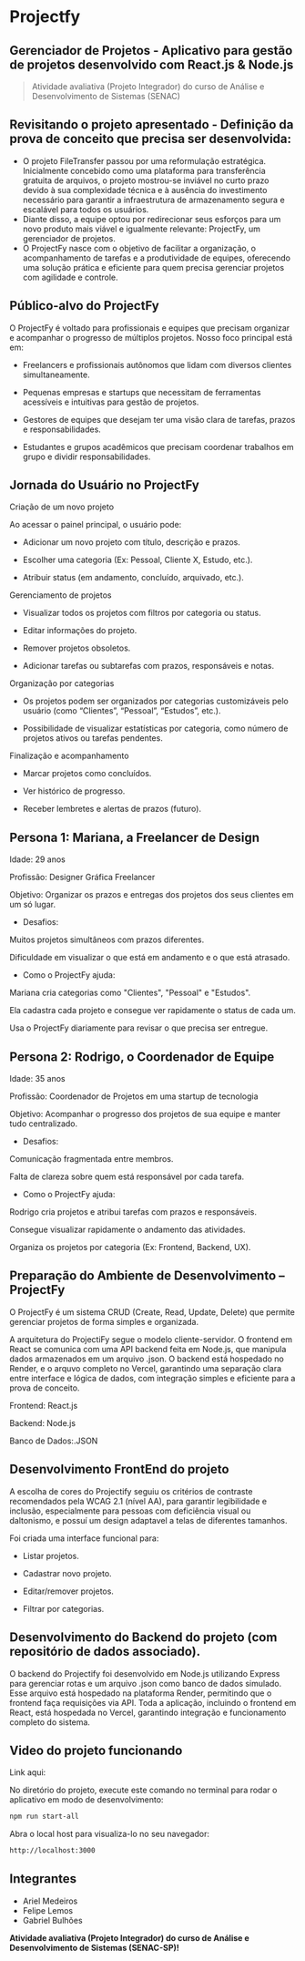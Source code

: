 # Projectfy
## Gerenciador de Projetos - Aplicativo para gestão de projetos desenvolvido com React.js & Node.js

> Atividade avaliativa (Projeto Integrador) do curso de Análise e Desenvolvimento de Sistemas (SENAC)
## Revisitando o projeto apresentado - Definição da prova de conceito que precisa ser desenvolvida: 

- O projeto FileTransfer passou por uma reformulação estratégica. Inicialmente concebido como uma plataforma para transferência gratuita de arquivos, o projeto mostrou-se inviável no curto prazo devido à sua complexidade técnica e à ausência do investimento necessário para garantir a infraestrutura de armazenamento segura e escalável para todos os usuários. 
- Diante disso, a equipe optou por redirecionar seus esforços para um novo produto mais viável e igualmente relevante: ProjectFy, um gerenciador de projetos. 
- O ProjectFy nasce com o objetivo de facilitar a organização, o acompanhamento de tarefas e a produtividade de equipes, oferecendo uma solução prática e eficiente para quem precisa gerenciar projetos com agilidade e controle. 

## Público-alvo do ProjectFy

O ProjectFy é voltado para profissionais e equipes que precisam organizar e acompanhar o progresso de múltiplos projetos. Nosso foco principal está em: 

- Freelancers e profissionais autônomos que lidam com diversos clientes simultaneamente. 

- Pequenas empresas e startups que necessitam de ferramentas acessíveis e intuitivas para gestão de projetos. 

- Gestores de equipes que desejam ter uma visão clara de tarefas, prazos e responsabilidades. 

- Estudantes e grupos acadêmicos que precisam coordenar trabalhos em grupo e dividir responsabilidades. 

##  Jornada do Usuário no ProjectFy 

Criação de um novo projeto 
 
Ao acessar o painel principal, o usuário pode: 

- Adicionar um novo projeto com título, descrição e prazos. 

- Escolher uma categoria (Ex: Pessoal, Cliente X, Estudo, etc.). 

- Atribuir status (em andamento, concluído, arquivado, etc.). 

Gerenciamento de projetos 

- Visualizar todos os projetos com filtros por categoria ou status. 

- Editar informações do projeto. 

- Remover projetos obsoletos. 

- Adicionar tarefas ou subtarefas com prazos, responsáveis e notas. 

Organização por categorias 

- Os projetos podem ser organizados por categorias customizáveis pelo usuário (como “Clientes”, “Pessoal”, “Estudos”, etc.). 

- Possibilidade de visualizar estatísticas por categoria, como número de projetos ativos ou tarefas pendentes. 

Finalização e acompanhamento 

- Marcar projetos como concluídos. 

- Ver histórico de progresso. 

- Receber lembretes e alertas de prazos (futuro). 

## Persona 1: Mariana, a Freelancer de Design 

Idade: 29 anos 

Profissão: Designer Gráfica Freelancer 

Objetivo: Organizar os prazos e entregas dos projetos dos seus clientes em um só lugar. 

- Desafios: 

Muitos projetos simultâneos com prazos diferentes. 

Dificuldade em visualizar o que está em andamento e o que está atrasado. 

- Como o ProjectFy ajuda: 

Mariana cria categorias como "Clientes", "Pessoal" e "Estudos". 

Ela cadastra cada projeto e consegue ver rapidamente o status de cada um. 

Usa o ProjectFy diariamente para revisar o que precisa ser entregue. 

 

## Persona 2: Rodrigo, o Coordenador de Equipe 

Idade: 35 anos 

Profissão: Coordenador de Projetos em uma startup de tecnologia 

Objetivo: Acompanhar o progresso dos projetos de sua equipe e manter tudo centralizado. 

- Desafios: 

Comunicação fragmentada entre membros. 

Falta de clareza sobre quem está responsável por cada tarefa. 

- Como o ProjectFy ajuda: 

Rodrigo cria projetos e atribui tarefas com prazos e responsáveis. 

Consegue visualizar rapidamente o andamento das atividades. 

Organiza os projetos por categoria (Ex: Frontend, Backend, UX). 

 

## Preparação do Ambiente de Desenvolvimento – ProjectFy

O ProjectFy é um sistema CRUD (Create, Read, Update, Delete) que permite gerenciar projetos de forma simples e organizada.  

A arquitetura do ProjectiFy segue o modelo cliente-servidor. O frontend em React se comunica com uma API backend feita em Node.js, que manipula dados armazenados em um arquivo .json. O backend está hospedado no Render, e o arquvo completo no Vercel, garantindo uma separação clara entre interface e lógica de dados, com integração simples e eficiente para a prova de conceito. 

Frontend: React.js 

Backend: Node.js 

Banco de Dados:.JSON 

##  Desenvolvimento FrontEnd do projeto

A escolha de cores do Projectify seguiu os critérios de contraste recomendados pela WCAG 2.1 (nível AA), para garantir legibilidade e inclusão, especialmente para pessoas com deficiência visual ou daltonismo, e possuí um design adaptavel a telas de diferentes tamanhos.

Foi criada uma interface funcional para: 

- Listar projetos. 

- Cadastrar novo projeto. 

- Editar/remover projetos. 

- Filtrar por categorias. 

## Desenvolvimento do Backend do projeto (com repositório de dados associado). 

O backend do Projectify foi desenvolvido em Node.js utilizando Express para gerenciar rotas e um arquivo .json como banco de dados simulado. Esse arquivo está hospedado na plataforma Render, permitindo que o frontend faça requisições via API. Toda a aplicação, incluindo o frontend em React, está hospedada no Vercel, garantindo integração e funcionamento completo do sistema. 

## Video do projeto funcionando

Link aqui:

No diretório do projeto, execute este comando no terminal para rodar o aplicativo em modo de desenvolvimento:
```sh 
npm run start-all
```

Abra o local host para visualiza-lo no seu navegador:
```sh
http://localhost:3000
```

## Integrantes

- Ariel Medeiros
- Felipe Lemos
- Gabriel Bulhões

**Atividade avaliativa (Projeto Integrador) do curso de Análise e Desenvolvimento de Sistemas (SENAC-SP)!**


